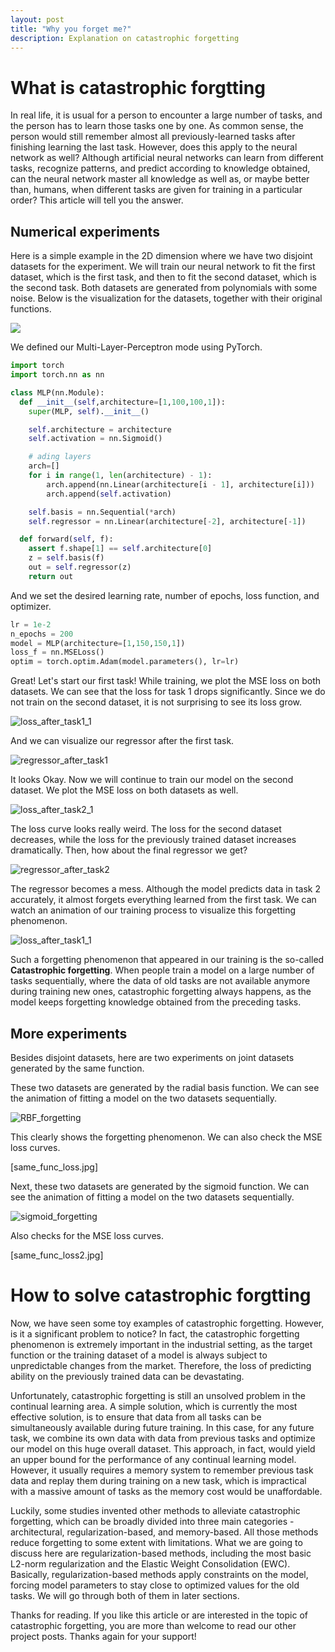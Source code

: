 ```yaml
---
layout: post
title: "Why you forget me?"
description: Explanation on catastrophic forgetting
---
```



What is catastrophic forgtting
============

In real life, it is usual for a person to encounter a large number of tasks, and the person has to learn those tasks one by one. As common sense, the person would still remember almost all previously-learned tasks after finishing learning the last task. However, does this apply to the neural network as well? Although artificial neural networks can learn from different tasks, recognize patterns, and predict according to knowledge obtained, can the neural network master all knowledge as well as, or maybe better than, humans, when different tasks are given for training in a particular order? This article will tell you the answer.


Numerical experiments
------------

Here is a simple example in the 2D dimension where we have two disjoint datasets for the experiment. We will train our neural network to fit the first dataset, which is the first task, and then to fit the second dataset, which is the second task. Both datasets are generated from polynomials with some noise. Below is the visualization for the datasets, together with their original functions.

<img src="https://github.com/zxllxz2/tempweb/blob/main/docs/assets/images/datasets1.png?raw=true"><img/>

We defined our Multi-Layer-Perceptron mode using PyTorch.

~~~python
import torch
import torch.nn as nn

class MLP(nn.Module):
  def __init__(self,architecture=[1,100,100,1]):
    super(MLP, self).__init__()   

    self.architecture = architecture
    self.activation = nn.Sigmoid()

    # ading layers
    arch=[]
    for i in range(1, len(architecture) - 1):
        arch.append(nn.Linear(architecture[i - 1], architecture[i]))            
        arch.append(self.activation)

    self.basis = nn.Sequential(*arch)
    self.regressor = nn.Linear(architecture[-2], architecture[-1])

  def forward(self, f):
    assert f.shape[1] == self.architecture[0]
    z = self.basis(f)
    out = self.regressor(z)
    return out
~~~

And we set the desired learning rate, number of epochs, loss function, and optimizer.

~~~python
lr = 1e-2
n_epochs = 200
model = MLP(architecture=[1,150,150,1])
loss_f = nn.MSELoss()
optim = torch.optim.Adam(model.parameters(), lr=lr)
~~~

Great! Let's start our first task! While training, we plot the MSE loss on both datasets. We can see that the loss for task 1 drops significantly. Since we do not train on the second dataset, it is not surprising to see its loss grow.

![loss_after_task1_1](https://github.com/zxllxz2/tempweb/blob/main/docs/assets/images/loss_after_task1_1.jpg?raw=true "loss after training on task 1")

And we can visualize our regressor after the first task.

![regressor_after_task1](https://github.com/zxllxz2/tempweb/blob/main/docs/assets/images/regressor_after_task1.png?raw=true "regressor after training on task 1")

It looks Okay. Now we will continue to train our model on the second dataset. We plot the MSE loss on both datasets as well.

![loss_after_task2_1](https://github.com/zxllxz2/tempweb/blob/main/docs/assets/images/loss_after_task2_1.png?raw=true "loss after training on task 2")

The loss curve looks really weird. The loss for the second dataset decreases, while the loss for the previously trained dataset increases dramatically. Then, how about the final regressor we get?

![regressor_after_task2](https://github.com/zxllxz2/tempweb/blob/main/docs/assets/images/regressor_after_task2.png?raw=true "regressor after training on task 2")

The regressor becomes a mess. Although the model predicts data in task 2 accurately, it almost forgets everything learned from the first task. We can watch an animation of our training process to visualize this forgetting phenomenon.

![loss_after_task1_1](https://github.com/zxllxz2/tempweb/blob/main/docs/assets/images/training1.gif?raw=true "regressor training")

Such a forgetting phenomenon that appeared in our training is the so-called **Catastrophic forgetting**. When people train a model on a large number of tasks sequentially, where the data of old tasks are not available anymore during training new ones, catastrophic forgetting always happens, as the model keeps forgetting knowledge obtained from the preceding tasks.


More experiments
------------
Besides disjoint datasets, here are two experiments on joint datasets generated by the same function.

These two datasets are generated by the radial basis function. We can see the animation of fitting a model on the two datasets sequentially.

![RBF_forgetting](https://github.com/zxllxz2/tempweb/blob/main/docs/assets/images/RBF_forgetting.gif?raw=true)

This clearly shows the forgetting phenomenon. We can also check the MSE loss curves.

[same_func_loss.jpg]

Next, these two datasets are generated by the sigmoid function. We can see the animation of fitting a model on the two datasets sequentially.

![sigmoid_forgetting](https://github.com/zxllxz2/tempweb/blob/main/docs/assets/images/sigmoid_forgetting.gif?raw=true)

Also checks for the MSE loss curves.

[same_func_loss2.jpg]

How to solve catastrophic forgtting
============

Now, we have seen some toy examples of catastrophic forgetting. However, is it a significant problem to notice? In fact, the catastrophic forgetting phenomenon is extremely important in the industrial setting, as the target function or the training dataset of a model is always subject to unpredictable changes from the market. Therefore, the loss of predicting ability on the previously trained data can be devastating.

Unfortunately, catastrophic forgetting is still an unsolved problem in the continual learning area. A simple solution, which is currently the most effective solution, is to ensure that data from all tasks can be simultaneously available during future training. In this case, for any future task, we combine its own data with data from previous tasks and optimize our model on this huge overall dataset. This approach, in fact, would yield an upper bound for the performance of any continual learning model. However, it usually requires a memory system to remember previous task data and replay them during training on a new task, which is impractical with a massive amount of tasks as the memory cost would be unaffordable.

Luckily, some studies invented other methods to alleviate catastrophic forgetting, which can be broadly divided into three main categories - architectural, regularization-based, and memory-based. All those methods reduce forgetting to some extent with limitations. What we are going to discuss here are regularization-based methods, including the most basic L2-norm regularization and the Elastic Weight Consolidation (EWC). Basically, regularization-based methods apply constraints on the model, forcing model parameters to stay close to optimized values for the old tasks. We will go through both of them in later sections.

Thanks for reading. If you like this article or are interested in the topic of catastrophic forgetting, you are more than welcome to read our other project posts. Thanks again for your support!
